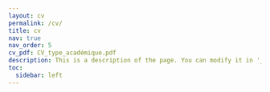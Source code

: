 ```yaml
---
layout: cv
permalink: /cv/
title: cv
nav: true
nav_order: 5
cv_pdf: CV_type_académique.pdf
description: This is a description of the page. You can modify it in '_pages/cv.md'. You can also change or remove the top pdf download button.
toc:
  sidebar: left
---
```

